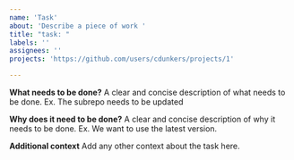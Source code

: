 ```yaml
---
name: 'Task'
about: 'Describe a piece of work '
title: "task: "
labels: ''
assignees: ''
projects: 'https://github.com/users/cdunkers/projects/1'

---
```


**What needs to be done?**
A clear and concise description of what needs to be done. Ex. The subrepo needs to be updated

**Why does it need to be done?**
A clear and concise description of why it needs to be done. Ex. We want to use the latest version.

**Additional context**
Add any other context about the task here.
